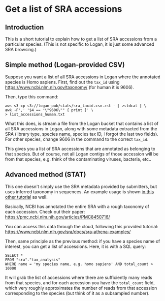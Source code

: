# Get a list of SRA accessions

## Introduction

This is a short tutorial to explain how to get a list of SRA accessions from a particular species. (This is not specific to Logan, it is just some advanced SRA browsing.)

## Simple method (Logan-provided CSV)

Suppose you want a list of all SRA accessions in Logan where the annotated species is Homo sapiens. First, find out the `tax_id` using https://www.ncbi.nlm.nih.gov/taxonomy/ (for human it is 9606).

Then, type this command:

    aws s3 cp s3://logan-pub/stats/sra_taxid.csv.zst - | zstdcat | \
    awk -F',' '$4 == "\"9606\"" { print }' \
    > list_accessions_human.txt

What this does, is stream a file from the Logan bucket that contains a list of all SRA accessions in Logan, along with some metadata extracted from the SRA (library type, species name, species tax ID, I forgot the last two fields). For other species, change 9606 in the command to the correct `tax_id`.

This gives you a list of SRA accessions that are annotated as belonging to that species. But of course, not all Logan contigs of those accession will be from that species, e.g. think of the contaminating viruses, bacteria, etc..

## Advanced method (STAT)

This one doesn't simply use the SRA metadata provided by submitters, but uses inferred taxonomy in sequences. An example usage is shown [in this other tutorial](https://github.com/IndexThePlanet/Logan/blob/main/Chickens.md#getting-a-list-of-accessions) as well.

Basically, NCBI has annotated the entire SRA with a rough taxonomy of each accession. Check out their paper: https://pmc.ncbi.nlm.nih.gov/articles/PMC8450716/

You can access this data through the cloud, following this provided tutorial: https://www.ncbi.nlm.nih.gov/sra/docs/sra-athena-examples/

Then, same principle as the previous method: if you have a species name of interest, you can get a list of accessions. Here, it is with a SQL query:

    SELECT *
    FROM "sra"."tax_analysis"
    WHERE name = 'my species name, e.g. homo sapiens' AND total_count > 10000

It will grab the list of accessions where there are sufficiently many reads from that species, and for each accession you have the `total_count` field, which very roughly approximates the number of reads from that accession corresponding to the species (but think of it as a subsampled number).
